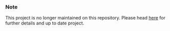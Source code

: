 ### Note

This project is no longer maintained on this repository. Please head [here](https://github.com/timeoffthescheduler/app) for further details and up to date project.

